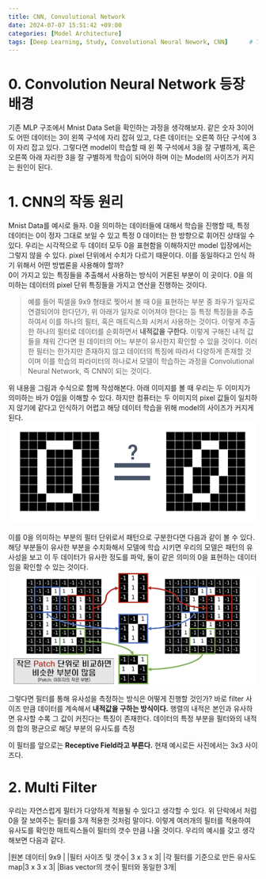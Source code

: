 ```yaml
---
title: CNN, Convolutional Network
date: 2024-07-07 15:51:42 +09:00
categories: [Model Architecture]
tags: [Deep Learning, Study, Convolutional Neural Nework, CNN]		# TAG는 반드시 소문자로 이루어져야함!
---
```


# 0. Convolution Neural Network 등장 배경

기존 MLP 구조에서 Mnist Data Set을 확인하는 과정을 생각해보자. 같은 숫자 3이어도 어떤 데이터는 3이 왼쪽 구석에 자리 잡혀 있고, 다른 데이터는 오른쪽 하단 구석에 3이 자리 잡고 있다. 그렇다면 model이 학습할 때 왼 쪽 구석에서 3을 잘 구별하게, 혹은 오른쪽 아래 자리한 3을 잘 구별하게 학습이 되어야 하며 이는 Model의 사이즈가 커지는 원인이 된다.

# 1. CNN의 작동 원리
 Mnist Data를 예시로 들자. 0을 의미하는 데이터들에 대해서 학습을 진행할 때, 특정 데이터는 0이 정자 그대로 보일 수 있고 특정 0 데이터는 한 방향으로 휘어진 상태일 수 있다. 우리는 시각적으로 두 데이터 모두 0을 표현함을 이해하지만 model 입장에서는 그렇지 않을 수 있다. pixel 단위에서 수치가 다르기 때문이다. 이를 동일하다고 인식 하기 위해서 어떤 방법론을 사용해야 할까?    
 0이 가지고 있는 특징들을 추출해서 사용하는 방식이 거론된 부분이 이 곳이다. 0을 의미하는 데이터의 pixel 단위 특징들을 가지고 연산을 진행하는 것이다.
 > 예를 들어 픽셀을 9x9 형태로 찢어서 볼 때 0을 표현하는 부분 중 좌우가 일자로 연결되어야 한다던가, 위 아래가 일자로 이어져야 한다는 등 특정 특징들을 추출하여서 이를 하나의 필터, 혹은 매트릭스화 시켜서 사용하는 것이다. 
 > 이렇게 추출한 하나의 필터로 데이터를 순회하면서 **내적값을 구한다.**  이렇게 구해진 내적 값들을 채워 간다면 원 데이터의 어느 부분이 유사한지 확인할 수 있을 것이다. 이러한 필터는 한가지만 존재하지 않고 데이터의 특징에 따라서 다양하게 존재할 것이며 이를 학습의 파라미터의 하나로서 모델이 학습하는 과정을 Convolutional Neural Network, 즉 CNN이 되는 것이다.

위 내용을 그림과 수식으로 함께 작성해본다. 아래 이미지를 볼 때 우리는 두 이미지가 의미하는 바가 0임을 이해할 수 있다. 하지만 컴퓨터는 두 이미지의 pixel 값들이 일치하지 않기에 같다고 인식하기 어렵고 해당 데이터 학습을 위해 model의 사이즈가 커지게 된다.
![0을 똑같이 분류할 수 없는 이유](../assets/img/CNN/0을%20구분하기%20힘든%20이유.png)

이를 0을 의미하는 부분의 필터 단위로서 패턴으로 구분한다면 다음과 같이 볼 수 있다.
해당 부분들이 유사한 부분을 수치화해서 모델에 학습 시키면 우리의 모델은 패턴의 유사성을 보고 이 두 데이터가 유사한 정도를 파악, 둘이 같은 의미의 0을 표현하는 데이터임을 확인할 수 있는 것이다.
![필터](../assets/img/CNN/필터.png)


그렇다면 필터를 통해 유사성을 측정하는 방식은 어떻게 진행할 것인가? 바로 filter 사이즈 만큼 데이터를 계속해서 **내적값을 구하는 방식이다.** 행렬의 내적은 본인과 유사하면 유사할 수록 그 값이 커진다는 특징이 존재한다. 데이터의 특정 부분을 필터와의 내적의 합의 평균으로 해당 부분의 유사도를 측정

이 필터를 앞으로는 **Receptive Field라고 부른다.** 현재 예시로든 사진에서는 3x3 사이즈다.

# 2.  Multi Filter
우리는 자연스럽게 필터가 다양하게 적용될 수 있다고 생각할 수 있다. 위 단락에서 처럼 0을 잘 보여주는 필터를 3개 적용한 것처럼 말이다. 이렇게 여러개의 필터를 적용하여 유사도를 확인한 매트릭스들이 필터의 갯수 만큼 나올 것이다. 우리의 예시를 갖고 생각해보면 다음과 같다.

|원본 데이터| 9x9 |
|필터 사이즈 및 갯수| 3 x 3 x 3|
|각 필터를 기준으로 만든 유사도 map|3 x 3 x 3|
|Bias vector의 갯수| 필터와 동일한 3개|
